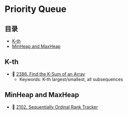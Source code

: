 # Priority Queue
## 目录
* [K-th](#K-th)
* [MinHeap and MaxHeap](#MinHeap-and-MaxHeap)

## K-th
* :red_circle: [2386. Find the K-Sum of an Array](https://github.com/szhou12/leetcode-go/tree/main/leetcode/2386-Find-the-K-Sum-of-an-Array)
    * Keywords: K-th largest/smallest, all subsequences

## MinHeap and MaxHeap
* :red_circle: [2102. Sequentially Ordinal Rank Tracker]()